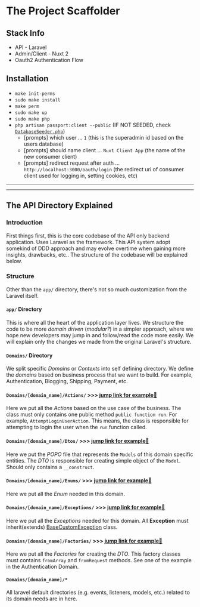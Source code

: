 # The Project Scaffolder
## Stack Info

- API - Laravel
- Admin/Client - Nuxt 2
- Oauth2 Authentication Flow

## Installation

- `make init-perms`
- `sudo make install`
- `make perm`
- `sudo make up`
- `sudo make php`
- `php artisan passport:client --public` (IF NOT SEEDED, check [`DatabaseSeeder.php`](./api/database/seeders/DatabaseSeeder.php))
  - [prompts] which user ... `1` (this is the superadmin id based on the users database)
  - [prompts] should name client ... `Nuxt Client App` (the name of the new consumer client)
  - [prompts] redirect request after auth ... `http://localhost:3000/oauth/login` (the redirect uri of consumer client used for logging in, setting cookies, etc)


---
---
## The API Directory Explained

### Introduction

First things first, this is the core codebase of the API only backend application. Uses Laravel as the framework. This API system adopt somekind of DDD approach and may evolve overtime when gaining more insights, drawbacks, etc.. The structure of the codebase will be explained below.

### Structure

Other than the `app/` directory, there's not so much customization from the Laravel itself.
#### `app/` Directory

This is where all the heart of the application layer lives. We structure the code to be more _domain driven_ (_modular?_) in a simpler approach, where we hope new developers may jump in and follow/read the code more easily. We will explain only the changes we made from the original Laravel's structure.

#### `Domains/` Directory

We split specific _Domains_ or _Contexts_ into self defining directory. We define the _domains_ based on business process that we want to build. For example, Authentication, Blogging, Shipping, Payment, etc. 

#### `Domains/[domain_name]/Actions/` >>> [jump link for example🚀](./api/app/Domains/Authentication/Actions/)

Here we put all the _Actions_ based on the use case of the business. The class must only contains one public method `public function run`. For example, `AttemptLoginUserAction`. This means, the class is responsible for attempting to login the user when the `run` function called.  


#### `Domains/[domain_name]/Dtos/` >>> [jump link for example🚀](./api/app/Domains/Authentication/Dtos/)

Here we put the _POPO_ file that represents the `Models` of this domain specific entities. The _DTO_ is responsible for creating simple object of the `Model`. Should only contains a `__construct`.

#### `Domains/[domain_name]/Enums/` >>> [jump link for example🚀](./api/app/Domains/Authentication/Enums/)

Here we put all the _Enum_ needed in this domain.

#### `Domains/[domain_name]/Exceptions/` >>> [jump link for example🚀](./api/app/Domains/Authentication/Exceptions/)

Here we put all the _Exceptions_ needed for this domain. All **Exception** must inherit(extends) [BaseCustomException](./api/app/Infrastructure/Exceptions/BaseCustomException.php) class.

#### `Domains/[domain_name]/Factories/` >>> [jump link for example🚀](./api/app/Domains/Authentication/Factories/)

Here we put all the _Factories_ for creating the _DTO_. This factory classes must contains `fromArray` and `fromRequest` methods. See one of the example in the Authentication Domain.

#### `Domains/[domain_name]/*` 

All laravel default directories (e.g. events, listeners, models, etc.) related to its domain needs are in here.
